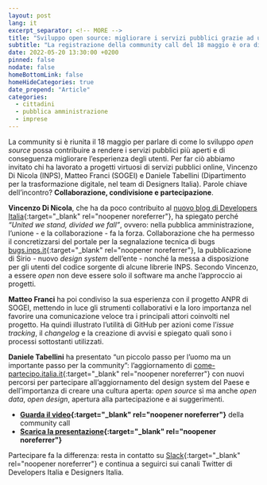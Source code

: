 ```yaml
---
layout: post
lang: it
excerpt_separator: <!-- MORE -->
title: "Sviluppo open source: migliorare i servizi pubblici grazie ad un approccio collaborativo"
subtitle: "La registrazione della community call del 18 maggio è ora disponibile. Leggi la notizia e guarda il video"
date: 2022-05-20 13:30:00 +0200
pinned: false
nodate: false
homeBottomLink: false
homeHideCategories: true
date_prepend: "Article"
categories:
  - cittadini
  - pubblica amministrazione
  - imprese
---
```


<!-- MORE -->
La community si è riunita il 18 maggio per parlare di come lo sviluppo *open
source* possa contribuire a rendere i servizi pubblici più aperti e di
conseguenza migliorare l’esperienza degli utenti. Per far ciò abbiamo invitato
chi ha lavorato a progetti virtuosi di servizi pubblici online, Vincenzo Di
Nicola (INPS), Matteo Franci (SOGEI) e Daniele Tabellini (Dipartimento per la
trasformazione digitale, nel team di Designers Italia). Parole chiave
dell’incontro? **Collaborazione, condivisione e partecipazione**.

**Vincenzo Di Nicola**, che ha da poco contribuito al [nuovo blog di Developers
Italia](https://medium.com/developers-italia){:target="_blank" rel="noopener
noreferrer"}, ha spiegato perché *“United we stand, divided we fall”*, ovvero:
nella pubblica amministrazione, l’unione - e la collaborazione - fa la forza.
Collaborazione che ha permesso il concretizzarsi del portale per la
segnalazione tecnica di bugs
[bugs.inps.it](http://bugs.inps.it){:target="_blank" rel="noopener
noreferrer"}, la pubblicazione di Sirio - nuovo *design system* dell’ente -
nonché la messa a disposizione per gli utenti del codice sorgente di alcune
librerie INPS. Secondo Vincenzo, a essere *open* non deve essere solo il
software ma anche l’approccio ai progetti.

**Matteo Franci** ha poi condiviso la sua esperienza con il progetto ANPR di
SOGEI, mettendo in luce gli strumenti collaborativi e la loro importanza nel
favorire una comunicazione veloce tra i principali attori coinvolti nel
progetto. Ha quindi illustrato l’utilità di GitHub per azioni come l’*issue
tracking*, il *changelog* e la creazione di avvisi e spiegato quali sono i
processi sottostanti utilizzati.

**Daniele Tabellini** ha presentato “un piccolo passo per l’uomo ma un
importante passo per la community”: l’aggiornamento di
[come-partecipo.italia.it](https://come-partecipo.italia.it){:target="_blank"
rel="noopener noreferrer"} con nuovi percorsi per partecipare all’aggiornamento
del design system del Paese e dell’importanza di creare una cultura aperta:
*open source* sì ma anche *open data*, *open design*, apertura alla
partecipazione e ai suggerimenti.

- **[Guarda il
video](https://www.youtube.com/watch?v=cWUzfFVB7lY){:target="_blank"
rel="noopener noreferrer"}** della community call
- **[Scarica la
presentazione](https://developers.italia.it/assets/images/posts/2022-05-20/18_05_22_Community_Call.pdf){:target="_blank"
rel="noopener noreferrer"}**

Partecipare fa la differenza: resta in contatto su
[Slack](https://slack.developers.italia.it/){:target="_blank" rel="noopener
noreferrer"} e continua a seguirci sui canali Twitter di Developers Italia e
Designers Italia.
